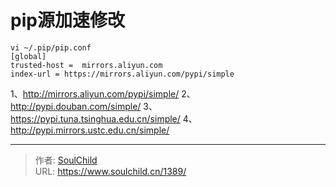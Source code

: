 # pip源加速修改

<!--more-->
<pre class="line-numbers" data-line="1" data-start="1"><code class="language-django">vi ~/.pip/pip.conf
[global]
trusted-host =  mirrors.aliyun.com
index-url = https://mirrors.aliyun.com/pypi/simple</code></pre>
1、http://mirrors.aliyun.com/pypi/simple/
2、http://pypi.douban.com/simple/
3、https://pypi.tuna.tsinghua.edu.cn/simple/
4、http://pypi.mirrors.ustc.edu.cn/simple/


---

> 作者: [SoulChild](https://www.soulchild.cn)  
> URL: https://www.soulchild.cn/1389/  


